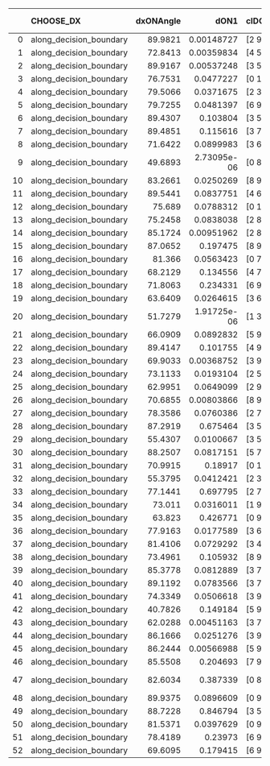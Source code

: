 |    | CHOOSE_DX               |   dxONAngle |        dON1 | cIDON1   |   dON_patch_1 |   nTON |         dON |   dxOFFAngle |       dOFF1 | cIDOFF1   |   dOFF_patch_1 |   nTOFF |        dOFF | SUCCESS   |   nExp |   dual_point_id |   subpoint_time_seconds |   total_execution_time |        logp |         dOFF/dON | Vote dOFF>dON   |
|---:|:------------------------|------------:|------------:|:---------|--------------:|-------:|------------:|-------------:|------------:|:----------|---------------:|--------:|------------:|:----------|-------:|----------------:|------------------------:|-----------------------:|------------:|-----------------:|:----------------|
|  0 | along_decision_boundary |     89.9821 | 0.00148727  | [2 9]    |   0.00148727  |      1 | 0.00148727  |      87.2203 | 0.0474227   | [2 9]     |    0.0474227   |       1 | 0.0474227   | True      |      1 |               3 |                1.03691  |                5.47879 |  0          |     31.8857      | True            |
|  1 | along_decision_boundary |     72.8413 | 0.00359834  | [4 5]    |   0.00359834  |      1 | 0.00359834  |      73.0148 | 0.00733668  | [4 5]     |    0.00733668  |       1 | 0.00733668  | True      |      2 |               8 |                1.01266  |                9.9428  | -0.5        |      2.03891     | True            |
|  2 | along_decision_boundary |     89.9167 | 0.00537248  | [3 5]    |   0.00537248  |      1 | 0.00537248  |      79.1249 | 0.0143692   | [3 5]     |    0.0143692   |       1 | 0.0143692   | True      |      3 |              10 |                1.40814  |               13.0974  | -1          |      2.67459     | True            |
|  3 | along_decision_boundary |     76.7531 | 0.0477227   | [0 1]    |   0.0477227   |      1 | 0.0477227   |      88.2005 | 0.392249    | [0 1]     |    0.392249    |       1 | 0.392249    | True      |      4 |              11 |                2.32027  |               15.4227  | -1.5        |      8.21934     | True            |
|  4 | along_decision_boundary |     79.5066 | 0.0371675   | [2 3]    |   0.0371675   |      1 | 0.0371675   |      82.1087 | 0.0072844   | [2 3]     |    0.0072844   |       1 | 0.0072844   | False     |      5 |              13 |                1.57455  |               18.6356  | -2          |      0.195989    | False           |
|  5 | along_decision_boundary |     79.7255 | 0.0481397   | [6 9]    |   0.0481397   |      1 | 0.0481397   |      73.2548 | 0.255596    | [6 9]     |    0.255596    |       1 | 0.255596    | True      |      6 |              14 |                3.19041  |               21.8316  | -0.9        |      5.30947     | True            |
|  6 | along_decision_boundary |     89.4307 | 0.103804    | [3 5]    |   0.103804    |      1 | 0.103804    |      78.0588 | 0.00238022  | [3 5]     |    0.00238022  |       1 | 0.00238022  | False     |      7 |              15 |                1.09227  |               22.9299  | -1.33333    |      0.0229299   | False           |
|  7 | along_decision_boundary |     89.4851 | 0.115616    | [3 7]    |   0.115616    |      1 | 0.115616    |      76.5197 | 0.0367668   | [3 7]     |    0.0367668   |       1 | 0.0367668   | False     |      8 |              16 |                3.23424  |               26.1691  | -0.642857   |      0.318008    | False           |
|  8 | along_decision_boundary |     71.6422 | 0.0899983   | [3 6]    |   0.0899983   |      1 | 0.0899983   |      89.8485 | 0.0367793   | [3 6]     |    0.0367793   |       1 | 0.0367793   | False     |      9 |              18 |                1.84764  |               29.75    | -0.25       |      0.408666    | False           |
|  9 | along_decision_boundary |     49.6893 | 2.73095e-06 | [0 8]    |   2.73095e-06 |      1 | 2.73095e-06 |      82.5635 | 0.195704    | [1 8]     |    0.195704    |       1 | 0.195704    | True      |     10 |              21 |                2.11523  |               31.9651  | -0.0555556  |  71661.3         | True            |
| 10 | along_decision_boundary |     83.2661 | 0.0250269   | [8 9]    |   0.0250269   |      1 | 0.0250269   |      68.9715 | 0.0992947   | [8 9]     |    0.0992947   |       1 | 0.0992947   | True      |     11 |              24 |                1.62924  |               37.4203  | -0.2        |      3.96752     | True            |
| 11 | along_decision_boundary |     89.5441 | 0.0837751   | [4 6]    |   0.0837751   |      1 | 0.0837751   |      70.1366 | 0.131685    | [4 6]     |    0.131685    |       1 | 0.131685    | True      |     12 |              26 |                3.05107  |               40.5189  | -0.409091   |      1.57189     | True            |
| 12 | along_decision_boundary |     75.689  | 0.0788312   | [0 1]    |   0.0788312   |      1 | 0.0788312   |      79.3779 | 0.0250554   | [0 1]     |    0.0250554   |       1 | 0.0250554   | False     |     13 |              27 |                1.76898  |               42.2969  | -0.666667   |      0.317836    | False           |
| 13 | along_decision_boundary |     75.2458 | 0.0838038   | [2 8]    |   0.0838038   |      1 | 0.0838038   |      70.2821 | 0.128001    | [2 8]     |    0.128001    |       1 | 0.128001    | True      |     14 |              28 |                1.52828  |               43.8321  | -0.346154   |      1.52739     | True            |
| 14 | along_decision_boundary |     85.1724 | 0.00951962  | [2 8]    |   0.00951962  |      1 | 0.00951962  |      84.0814 | 0.193001    | [2 8]     |    0.193001    |       1 | 0.193001    | True      |     15 |              29 |                2.04476  |               45.8819  | -0.571429   |     20.2741      | True            |
| 15 | along_decision_boundary |     87.0652 | 0.197475    | [8 9]    |   0.197475    |      1 | 0.197475    |      73.9504 | 0.0161178   | [8 9]     |    0.0161178   |       1 | 0.0161178   | False     |     16 |              30 |                2.21641  |               48.1033  | -0.833333   |      0.0816195   | False           |
| 16 | along_decision_boundary |     81.366  | 0.0563423   | [0 7]    |   0.0563423   |      1 | 0.0563423   |      88.3161 | 0.158866    | [0 7]     |    0.158866    |       1 | 0.158866    | True      |     17 |              31 |                0.946784 |               49.0593  | -0.5        |      2.81967     | True            |
| 17 | along_decision_boundary |     68.2129 | 0.134556    | [4 7]    |   0.134556    |      1 | 0.134556    |      69.5381 | 0.151354    | [4 7]     |    0.151354    |       1 | 0.151354    | True      |     18 |              33 |                1.69818  |               54.594   | -0.735294   |      1.12484     | True            |
| 18 | along_decision_boundary |     71.8063 | 0.234331    | [6 9]    |   0.234331    |      1 | 0.234331    |      64.2278 | 0.0169779   | [6 9]     |    0.0169779   |       1 | 0.0169779   | False     |     19 |              34 |                3.31698  |               57.916   | -1          |      0.0724524   | False           |
| 19 | along_decision_boundary |     63.6409 | 0.0264615   | [3 6]    |   0.0264615   |      1 | 0.0264615   |      64.6312 | 0.137894    | [3 6]     |    0.137894    |       1 | 0.137894    | True      |     20 |              36 |                1.97353  |               61.398   | -0.657895   |      5.21111     | True            |
| 20 | along_decision_boundary |     51.7279 | 1.91725e-06 | [1 3]    |   1.91725e-06 |      1 | 1.91725e-06 |      85.6525 | 1.28721     | [0 3]     |    1.28721     |       1 | 1.28721     | True      |     21 |              39 |                4.55483  |               68.0748  | -0.9        | 671382           | True            |
| 21 | along_decision_boundary |     66.0909 | 0.0892832   | [5 9]    |   0.0892832   |      1 | 0.0892832   |      73.4013 | 0.247238    | [5 9]     |    0.247238    |       1 | 0.247238    | True      |     22 |              41 |                4.21434  |               72.3319  | -1.16667    |      2.76914     | True            |
| 22 | along_decision_boundary |     89.4147 | 0.101755    | [4 9]    |   0.101755    |      1 | 0.101755    |      81.0031 | 0.0258139   | [4 9]     |    0.0258139   |       1 | 0.0258139   | False     |     23 |              43 |                1.85691  |               76.5458  | -1.45455    |      0.253687    | False           |
| 23 | along_decision_boundary |     69.9033 | 0.00368752  | [3 9]    |   0.00368752  |      1 | 0.00368752  |      79.8417 | 0.0221342   | [3 9]     |    0.0221342   |       1 | 0.0221342   | True      |     24 |              45 |                0.972659 |               80.1451  | -1.06522    |      6.00246     | True            |
| 24 | along_decision_boundary |     73.1133 | 0.0193104   | [2 5]    |   0.0193104   |      1 | 0.0193104   |      61.2848 | 0.0403264   | [2 5]     |    0.0403264   |       1 | 0.0403264   | True      |     25 |              46 |                1.57441  |               81.7264  | -1.33333    |      2.08833     | True            |
| 25 | along_decision_boundary |     62.9951 | 0.0649099   | [2 9]    |   0.0649099   |      1 | 0.0649099   |      68.56   | 0.00188873  | [2 9]     |    0.00188873  |       1 | 0.00188873  | False     |     26 |              47 |                1.47682  |               83.2117  | -1.62       |      0.0290978   | False           |
| 26 | along_decision_boundary |     70.6855 | 0.00803866  | [8 9]    |   0.00803866  |      1 | 0.00803866  |      84.4706 | 0.051753    | [8 9]     |    0.051753    |       1 | 0.051753    | True      |     27 |              48 |                1.50258  |               84.7213  | -1.23077    |      6.43801     | True            |
| 27 | along_decision_boundary |     78.3586 | 0.0760386   | [2 7]    |   0.0760386   |      1 | 0.0760386   |      69.6963 | 0.0234917   | [2 7]     |    0.0234917   |       1 | 0.0234917   | False     |     28 |              50 |                0.910959 |               85.6881  | -1.5        |      0.308944    | False           |
| 28 | along_decision_boundary |     87.2919 | 0.675464    | [3 5]    |   0.675464    |      1 | 0.675464    |      83.5921 | 0.373899    | [3 5]     |    0.373899    |       1 | 0.373899    | False     |     29 |              51 |                4.19324  |               89.8893  | -1.14286    |      0.553544    | False           |
| 29 | along_decision_boundary |     55.4307 | 0.0100667   | [3 5]    |   0.0100667   |      1 | 0.0100667   |      61.2132 | 0.00937667  | [3 5]     |    0.00937667  |       1 | 0.00937667  | False     |     30 |              52 |                0.920388 |               90.8147  | -0.844828   |      0.931458    | False           |
| 30 | along_decision_boundary |     88.2507 | 0.0817151   | [5 7]    |   0.0817151   |      1 | 0.0817151   |      83.6792 | 0.626647    | [5 7]     |    0.626647    |       1 | 0.626647    | True      |     31 |              56 |                2.43432  |               93.4192  | -0.6        |      7.66868     | True            |
| 31 | along_decision_boundary |     70.9915 | 0.18917     | [0 1]    |   0.18917     |      1 | 0.18917     |      65.9489 | 0.0312571   | [0 1]     |    0.0312571   |       1 | 0.0312571   | False     |     32 |              58 |                3.54928  |               97.0306  | -0.790323   |      0.165233    | False           |
| 32 | along_decision_boundary |     55.3795 | 0.0412421   | [2 3]    |   0.0412421   |      1 | 0.0412421   |      56.1243 | 0.0545595   | [2 3]     |    0.0545595   |       1 | 0.0545595   | True      |     33 |              59 |                1.06245  |               98.1023  | -0.5625     |      1.32291     | True            |
| 33 | along_decision_boundary |     77.1441 | 0.697795    | [2 7]    |   0.697795    |      1 | 0.697795    |      62.7032 | 0.225071    | [2 7]     |    0.225071    |       1 | 0.225071    | False     |     34 |              60 |                5.22472  |              103.335   | -0.742424   |      0.322546    | False           |
| 34 | along_decision_boundary |     73.011  | 0.0316011   | [1 9]    |   0.0316011   |      1 | 0.0316011   |      75.7225 | 2.5534e-06  | [1 9]     |    2.5534e-06  |       1 | 2.5534e-06  | False     |     35 |              61 |                1.3257   |              104.666   | -0.529412   |      8.0801e-05  | False           |
| 35 | along_decision_boundary |     63.823  | 0.426771    | [0 9]    |   0.426771    |      1 | 0.426771    |      88.6925 | 0.231122    | [1 9]     |    0.231122    |       1 | 0.231122    | False     |     36 |              62 |                2.93568  |              107.611   | -0.357143   |      0.541559    | False           |
| 36 | along_decision_boundary |     77.9163 | 0.0177589   | [3 6]    |   0.0177589   |      1 | 0.0177589   |      83.3684 | 0.0457145   | [3 6]     |    0.0457145   |       1 | 0.0457145   | True      |     37 |              65 |                1.8606   |              111.291   | -0.222222   |      2.57418     | True            |
| 37 | along_decision_boundary |     81.4106 | 0.0729292   | [3 4]    |   0.0729292   |      1 | 0.0729292   |      89.528  | 0.093556    | [3 4]     |    0.093556    |       1 | 0.093556    | True      |     38 |              66 |                2.31477  |              113.613   | -0.337838   |      1.28283     | True            |
| 38 | along_decision_boundary |     73.4961 | 0.105932    | [8 9]    |   0.105932    |      1 | 0.105932    |      85.224  | 0.0443382   | [8 9]     |    0.0443382   |       1 | 0.0443382   | False     |     39 |              68 |                2.02538  |              118.914   | -0.473684   |      0.418555    | False           |
| 39 | along_decision_boundary |     85.3778 | 0.0812889   | [3 7]    |   0.0812889   |      1 | 0.0812889   |      57.3105 | 0.0494628   | [3 7]     |    0.0494628   |       1 | 0.0494628   | False     |     40 |              69 |                1.71728  |              120.64    | -0.320513   |      0.608482    | False           |
| 40 | along_decision_boundary |     89.1192 | 0.0783566   | [3 7]    |   0.0783566   |      1 | 0.0783566   |      85.196  | 0.43554     | [3 7]     |    0.43554     |       1 | 0.43554     | True      |     41 |              70 |                3.49198  |              124.139   | -0.2        |      5.55843     | True            |
| 41 | along_decision_boundary |     74.3349 | 0.0506618   | [3 9]    |   0.0506618   |      1 | 0.0506618   |      69.0455 | 0.00298015  | [3 9]     |    0.00298015  |       1 | 0.00298015  | False     |     42 |              71 |                1.03368  |              125.178   | -0.304878   |      0.0588245   | False           |
| 42 | along_decision_boundary |     40.7826 | 0.149184    | [5 9]    |   0.149184    |      1 | 0.149184    |      53.7885 | 0.0205149   | [5 9]     |    0.0205149   |       1 | 0.0205149   | False     |     43 |              72 |                2.39775  |              127.581   | -0.190476   |      0.137514    | False           |
| 43 | along_decision_boundary |     62.0288 | 0.00451163  | [3 7]    |   0.00451163  |      1 | 0.00451163  |      59.7677 | 0.192986    | [3 7]     |    0.192986    |       1 | 0.192986    | True      |     44 |              73 |                2.10847  |              129.697   | -0.104651   |     42.7752      | True            |
| 44 | along_decision_boundary |     86.1666 | 0.0251276   | [3 9]    |   0.0251276   |      1 | 0.0251276   |      86.9811 | 0.0506981   | [3 9]     |    0.0506981   |       1 | 0.0506981   | True      |     45 |              75 |                1.73066  |              131.48    | -0.181818   |      2.01763     | True            |
| 45 | along_decision_boundary |     86.2444 | 0.00566988  | [5 9]    |   0.00566988  |      1 | 0.00566988  |      87.1236 | 0.337112    | [5 9]     |    0.337112    |       1 | 0.337112    | True      |     46 |              76 |                2.67006  |              134.16    | -0.277778   |     59.4567      | True            |
| 46 | along_decision_boundary |     85.5508 | 0.204693    | [7 9]    |   0.204693    |      1 | 0.204693    |      84.8457 | 0.13032     | [7 9]     |    0.13032     |       1 | 0.13032     | False     |     47 |              78 |                3.55667  |              137.767   | -0.391304   |      0.636661    | False           |
| 47 | along_decision_boundary |     82.6034 | 0.387339    | [0 8]    |   0.387339    |      1 | 0.387339    |      57.6221 | 1.01032e-05 | [1 8]     |    1.01032e-05 |       1 | 1.01032e-05 | False     |     48 |              79 |                2.34675  |              140.123   | -0.265957   |      2.60836e-05 | False           |
| 48 | along_decision_boundary |     89.9375 | 0.0896609   | [0 9]    |   0.0896609   |      1 | 0.0896609   |      57.8947 | 9.03495e-05 | [1 9]     |    9.03495e-05 |       1 | 9.03495e-05 | False     |     49 |              84 |                0.991771 |              149.199   | -0.166667   |      0.00100768  | False           |
| 49 | along_decision_boundary |     88.7228 | 0.846794    | [3 5]    |   0.846794    |      1 | 0.846794    |      70.0878 | 0.0956491   | [3 5]     |    0.0956491   |       1 | 0.0956491   | False     |     50 |              85 |                3.55811  |              152.764   | -0.0918367  |      0.112954    | False           |
| 50 | along_decision_boundary |     81.5371 | 0.0397629   | [0 9]    |   0.0397629   |      1 | 0.0397629   |      76.0245 | 0.000716244 | [1 9]     |    0.000716244 |       1 | 0.000716244 | False     |     51 |              88 |                1.3511   |              154.236   | -0.04       |      0.0180129   | False           |
| 51 | along_decision_boundary |     78.4189 | 0.23973     | [6 9]    |   0.23973     |      1 | 0.23973     |      82.7709 | 0.0726601   | [6 9]     |    0.0726601   |       1 | 0.0726601   | False     |     52 |              91 |                2.44247  |              159.765   | -0.00980392 |      0.303091    | False           |
| 52 | along_decision_boundary |     69.6095 | 0.179415    | [6 9]    |   0.179415    |      1 | 0.179415    |      76.3136 | 0.0645252   | [6 9]     |    0.0645252   |       1 | 0.0645252   | False     |     53 |              92 |                2.90553  |              162.675   | -0          |      0.359642    | False           |